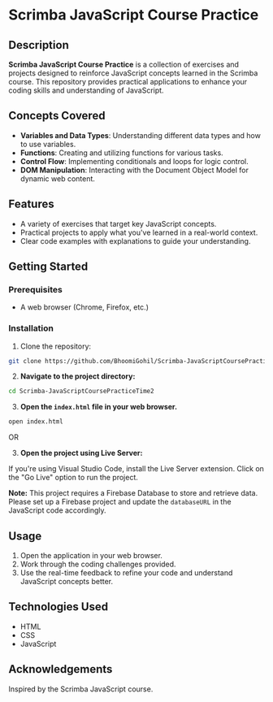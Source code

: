 # Scrimba JavaScript Course Practice

## Description

**Scrimba JavaScript Course Practice** is a collection of exercises and projects designed to reinforce JavaScript concepts learned in the Scrimba course. This repository provides practical applications to enhance your coding skills and understanding of JavaScript.

## Concepts Covered

- **Variables and Data Types**: Understanding different data types and how to use variables.
- **Functions**: Creating and utilizing functions for various tasks.
- **Control Flow**: Implementing conditionals and loops for logic control.
- **DOM Manipulation**: Interacting with the Document Object Model for dynamic web content.

## Features

- A variety of exercises that target key JavaScript concepts.
- Practical projects to apply what you've learned in a real-world context.
- Clear code examples with explanations to guide your understanding.

## Getting Started

### Prerequisites

- A web browser (Chrome, Firefox, etc.)

### Installation

1. Clone the repository:

```bash
git clone https://github.com/BhoomiGohil/Scrimba-JavaScriptCoursePracticeTime2.git
```

2. **Navigate to the project directory:**

```bash
cd Scrimba-JavaScriptCoursePracticeTime2
```

3. **Open the `index.html` file in your web browser.**

```bash
open index.html
```

OR

3. **Open the project using Live Server:**

If you're using Visual Studio Code, install the Live Server extension.
Click on the "Go Live" option to run the project.

**Note:** This project requires a Firebase Database to store and retrieve data. Please set up a Firebase project and update the `databaseURL` in the JavaScript code accordingly.

## Usage

1. Open the application in your web browser.
2. Work through the coding challenges provided.
3. Use the real-time feedback to refine your code and understand JavaScript concepts better.

## Technologies Used

- HTML
- CSS
- JavaScript

## Acknowledgements

Inspired by the Scrimba JavaScript course.
